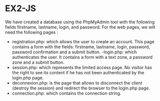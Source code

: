 # EX2-JS

We have created a database using the PhpMyAdmin tool with the following fields firstname, lastname, login, and password. For the web pages, we will need the following pages :
- registration.php: which allows the user to create an account. This page contains a form with the fields: firstname, lastname, login, password, password confirmation and a submit button.
-login.php: which authenticates the user. It contains a form with a text zone, a password zone and a submit button.
- session.php: which represents the limited access page. No visitor has the right to see its content if he has not been authenticated by the login.php page.
- deconnexion.php: is the page that allows to disconnect the client (destroy the session) and redirect the browser to the login.php page.
- connection.php: which contains the connection string.

